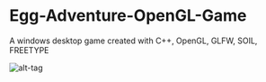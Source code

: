 # Egg-Adventure-OpenGL-Game
A windows desktop game created with C++, OpenGL, GLFW, SOIL, FREETYPE

![alt-tag](https://cloud.githubusercontent.com/assets/8174101/17643326/dca95426-6188-11e6-9c14-4294b8c1e86f.PNG)
